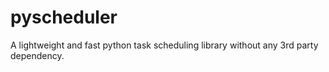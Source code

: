 # pyscheduler
A lightweight and fast python task scheduling library without any 3rd party dependency.
